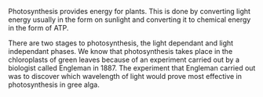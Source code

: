 Photosynthesis provides energy for plants. This is done by converting light energy usually in the
form on sunlight and converting it to chemical energy in the form of ATP.

There are two stages to photosynthesis, the light dependant and light independant phases. We know
that photosynthesis takes place in the chloroplasts of green leaves because of an experiment carried
out by a biologist called Engleman in 1887. The experiment that Engleman carried out was to discover
which wavelength of light would prove most effective in photosynthesis in gree alga.
